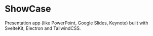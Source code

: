 # ShowCase

Presentation app (like PowerPoint, Google Slides, Keynote) built with SvelteKit, Electron and TailwindCSS.
